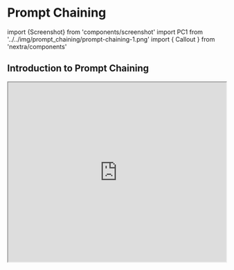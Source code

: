 # Prompt Chaining

import {Screenshot} from 'components/screenshot'
import PC1 from '../../img/prompt_chaining/prompt-chaining-1.png'
import { Callout } from 'nextra/components'

## Introduction to Prompt Chaining

<iframe width="100%"
  height="415px"
  src="https://www.youtube.com/embed/CKZC5RigYEc?si=EG1kHf83ceawWdHX" allow="accelerometer; autoplay; clipboard-write; encrypted-media; gyroscope; picture-in-picture"
  allowFullScreen
  />

To improve the reliability and performance of LLMs, one of the important prompt engineering techniques is to break tasks into its subtasks. Once those subtasks have been identified, the LLM is prompted with a subtask and then its response is used as input to another prompt. This is what's referred to as prompt chaining, where a task is split into subtasks with the idea to create a chain of prompt operations.

Prompt chaining is useful to accomplish complex tasks which an LLM might struggle to address if prompted with a very detailed prompt. In prompt chaining, chain prompts perform transformations or additional processes on the generated responses before reaching a final desired state. 

Besides achieving better performance, prompt chaining helps to boost the transparency of your LLM application, increases controllability, and reliability. This means that you can debug problems with model responses much more easily and analyze and improve performance in the different stages that need improvement.

Prompt chaining is particularly useful when building LLM-powered conversational assistants and improving the personalization and user experience of your applications. 

<Callout type= "info" emoji="🎓">
Learn more about prompt chaining and advanced prompting methods in our new AI courses. [Join now!](https://dair-ai.thinkific.com/)
Use code PROMPTING20 to get an extra 20% off.
</Callout>

## Use Cases for Prompt Chaining

### Prompt Chaining for Document QA

Prompt chaining can be used in different scenarios that could involve several operations or transformations. For instance, one common use case of LLMs involves answering questions about a large text document. It helps if you design two different prompts where the first prompt is responsible for extracting relevant quotes to answer a question and a second prompt takes as input the quotes and original document to answer a given question. In other words, you will be creating two different prompts to perform the task of answering a question given in a document.

The first prompt below extracts the relevant quotes from the document given the question. Note that for simplicity, we have added a placeholder for the document `{{document}}`. To test the prompt you can copy and paste an article from Wikipedia such as this page for [prompt engineering](https://en.wikipedia.org/wiki/Prompt_engineering). Due to larger context used for this task, we are using the `gpt-4-1106-preview` model from OpenAI. You can use the prompt with other long-context LLMs like Claude. 

Prompt 1: 
```
You are a helpful assistant. Your task is to help answer a question given in a document. The first step is to extract quotes relevant to the question from the document, delimited by ####. Please output the list of quotes using <quotes></quotes>. Respond with "No relevant quotes found!" if no relevant quotes were found.


####
{{document}}
####
```

Here is a screenshot of the entire prompt including the question which is passed using the `user` role.

<Screenshot src={PC1} alt="Prompt Chaining Part 1" />

Output of Prompt 1:
```
<quotes>
- Chain-of-thought (CoT) prompting[27]
- Generated knowledge prompting[37]
- Least-to-most prompting[38]
- Self-consistency decoding[39]
- Complexity-based prompting[41]
- Self-refine[42]
- Tree-of-thought prompting[43]
- Maieutic prompting[45]
- Directional-stimulus prompting[46]
- Textual inversion and embeddings[59]
- Using gradient descent to search for prompts[61][62][63][64]
- Prompt injection[65][66][67]
</quotes>
```

The quotes that were returned in the first prompt can now be used as input to the second prompt below. Note that you can clean up the quotes a bit more, i.e., remove the citations. Those citations could be removed or utilized as part of another prompt in the chain but you can ignore this for now. The second prompt then takes the relevant quotes extracted by prompt 1 and prepares a helpful response to the question given in the document and those extracted quotes. The second prompt can be the following:

Prompt 2:
```
Given a set of relevant quotes (delimited by <quotes></quotes>) extracted from a document and the original document (delimited by ####), please compose an answer to the question. Ensure that the answer is accurate, has a friendly tone, and sounds helpful.

####
{{document}}
####

<quotes>
- Chain-of-thought (CoT) prompting[27]
- Generated knowledge prompting[37]
- Least-to-most prompting[38]
- Self-consistency decoding[39]
- Complexity-based prompting[41]
- Self-refine[42]
- Tree-of-thought prompting[43]
- Maieutic prompting[45]
- Directional-stimulus prompting[46]
- Textual inversion and embeddings[59]
- Using gradient descent to search for prompts[61][62][63][64]
- Prompt injection[65][66][67]
</quotes>
```

Output of Prompt 2:

```
The prompting techniques mentioned in the document include:

1. Chain-of-thought (CoT) prompting[27]
2. Generated knowledge prompting[37]
3. Least-to-most prompting[38]
4. Self-consistency decoding[39]
5. Complexity-based prompting[41]
6. Self-refine[42]
7. Tree-of-thought prompting[43]
8. Maieutic prompting[45]
9. Directional-stimulus prompting[46]
10. Textual inversion and embeddings[59]
11. Using gradient descent to search for prompts[61][62][63][64]
12. Prompt injection[65][66][67]

Each of these techniques employs unique strategies to enhance or specify the interactions with large language models to produce the desired outcomes.
```

As you can see, simplifying and creating prompt chains is a useful prompting approach where the responses need to undergo several operations or transformations. As an exercise, feel free to design a prompt that removes the citations (e.g., [27]) from the response before sending this as a final response to the user of your application.

You can also find more examples of prompt chaining in this [documentation](https://docs.anthropic.com/claude/docs/prompt-chaining) that leverages the Claude LLM. Our example is inspired and adapted from their examples.
